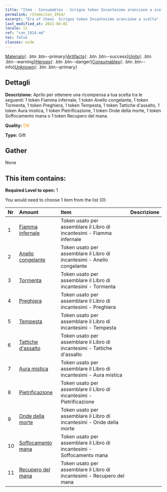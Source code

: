```yaml
---
title: "Item - Consumables - Scrigno token Incantesimo arancione a scelta"
permalink: /Items/con_1914/
excerpt: "Era of Chaos  Scrigno token Incantesimo arancione a scelta"
last_modified_at: 2021-04-01
locale: it
ref: "con_1914.md"
toc: false
classes: wide
---
```

 [Materials](/it/Items/){: .btn .btn--primary}[Artifacts](/it/Items/Artifacts/){: .btn .btn--success}[Units](/it/Items/Units/){: .btn .btn--warning}[Heroes](/it/Items/Heroes/){: .btn .btn--danger}[Consumables](/it/Items/Consumables/){: .btn .btn--info}[Unknown](/it/Items/Unknown/){: .btn .btn--primary}

## Dettagli
 **Descrizione:** Aprilo per ottenere una ricompensa a tua scelta tra le seguenti: 1 token Fiamma infernale, 1 token Anello congelante, 1 token Tormenta, 1 token Preghiera, 1 token Tempesta, 1 token Tattiche d'assalto, 1 token Aura mistica, 1 token Pietrificazione, 1 token Onde della morte, 1 token Soffocamento mana o 1 token Recupero del mana.

 **Quality:** <span style="color: #FF8C00">OK</span>

 **Type:** Gift

## Gather

  None

## This item contains:

 **Required Level to open:** 1

 You would need to choose 1 item from the list (0):

  | Nr | Amount |     Item    | Descrizione |
  |:---|:-------|:------------|:-----------:|
  | 1 | [Fiamma infernale](/it/Items/her_406/) | Token usato per assemblare il Libro di incantesimi - Fiamma infernale | 
  | 2 | [Anello congelante](/it/Items/her_421/) | Token usato per assemblare il Libro di incantesimi - Anello congelante | 
  | 3 | [Tormenta](/it/Items/her_423/) | Token usato per assemblare il Libro di incantesimi - Tormenta | 
  | 4 | [Preghiera](/it/Items/her_432/) | Token usato per assemblare il Libro di incantesimi - Preghiera | 
  | 5 | [Tempesta](/it/Items/her_445/) | Token usato per assemblare il Libro di incantesimi - Tempesta | 
  | 6 | [Tattiche d'assalto](/it/Items/her_450/) | Token usato per assemblare il Libro di incantesimi - Tattiche d'assalto | 
  | 7 | [Aura mistica](/it/Items/her_470/) | Token usato per assemblare il Libro di incantesimi - Aura mistica | 
  | 8 | [Pietrificazione](/it/Items/her_471/) | Token usato per assemblare il Libro di incantesimi - Pietrificazione | 
  | 9 | [Onde della morte](/it/Items/her_456/) | Token usato per assemblare il Libro di incantesimi - Onde della morte | 
  | 10 | [Soffocamento mana](/it/Items/her_480/) | Token usato per assemblare il Libro di incantesimi - Soffocamento mana | 
  | 11 | [Recupero del mana](/it/Items/her_482/) | Token usato per assemblare il Libro di incantesimi - Recupero del mana | 
